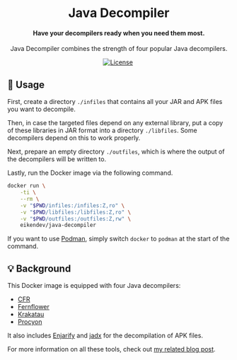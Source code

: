 <div align="center">
	<h1>Java Decompiler</h1>
	<h4 align="center">
		Have your decompilers ready when you need them most.
	</h4>
	<p>Java Decompiler combines the strength of four popular Java decompilers.</p>
</div>

<p align="center">
	<a href="https://github.com/eikendev/java-decompiler/blob/master/LICENSE"><img alt="License" src="https://img.shields.io/github/license/eikendev/java-decompiler"/></a>&nbsp;
</p>

## 📄&nbsp;Usage

First, create a directory `./infiles` that contains all your JAR and APK files you want to decompile.

Then, in case the targeted files depend on any external library, put a copy of these libraries in JAR format into a directory `./libfiles`.
Some decompilers depend on this to work properly.

Next, prepare an empty directory `./outfiles`, which is where the output of the decompilers will be written to.

Lastly, run the Docker image via the following command.

```bash
docker run \
	-ti \
	--rm \
	-v "$PWD/infiles:/infiles:Z,ro" \
	-v "$PWD/libfiles:/libfiles:Z,ro" \
	-v "$PWD/outfiles:/outfiles:Z,rw" \
	eikendev/java-decompiler
```

If you want to use [Podman](https://podman.io/), simply switch `docker` to `podman` at the start of the command.

## 💡&nbsp;Background

This Docker image is equipped with four Java decompilers:
- [CFR](https://www.benf.org/other/cfr/)
- [Fernflower](https://github.com/JetBrains/intellij-community/tree/master/plugins/java-decompiler/engine)
- [Krakatau](https://github.com/Storyyeller/Krakatau)
- [Procyon](https://github.com/mstrobel/procyon)

It also includes [Enjarify](https://github.com/Storyyeller/enjarify) and [jadx](https://github.com/skylot/jadx) for the decompilation of APK files.

For more information on all these tools, check out [my related blog post](https://eiken.dev/blog/2021/02/how-to-break-your-jar-in-2021-decompilation-guide-for-jars-and-apks/).
